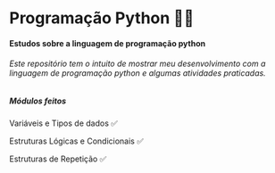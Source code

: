 # Programação Python :man_technologist:

#### Estudos sobre a linguagem de programação python

###### Este repositório tem o intuito de mostrar meu desenvolvimento com a linguagem de programação python e algumas atividades praticadas.

##### Módulos feitos

Variáveis e Tipos de dados :white_check_mark:

Estruturas Lógicas e Condicionais :white_check_mark:

Estruturas de Repetição :white_check_mark:
